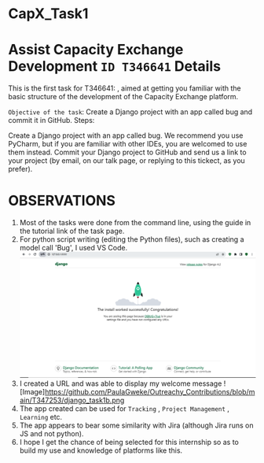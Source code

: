 # CapX_Task1
# Assist Capacity Exchange Development `ID T346641` Details
This is the first task for T346641: , aimed at getting you familiar with the basic structure of the development of the Capacity Exchange platform.

`Objective of the task`: Create a Django project with an app called bug and commit it in GitHub.
Steps:

Create a Django project with an app called bug. We recommend you use PyCharm, but if you are familiar with other IDEs, you are welcomed to use them instead.
Commit your Django project to GitHub and send us a link to your project (by email, on our talk page, or replying to this tickect, as you prefer).

# OBSERVATIONS
1. Most of the tasks were done from the command line, using the guide in the tutorial link of the task page.
2. For python script writing (editing the Python files), such as creating a model call 'Bug', I used VS Code.
  ![Image](https://github.com/PaulaGweke/Outreachy_Contributions/blob/main/T347253/django_task1a.png)
4. I created a URL and was able to display my welcome message
   ![Image]https://github.com/PaulaGweke/Outreachy_Contributions/blob/main/T347253/django_task1b.png
5. The app created can be used for `Tracking` , `Project Management` , `Learning` etc.
6. The app appears to bear some similarity with Jira (although Jira runs on JS and not python).
7. I hope I get the chance of being selected for this internship so as to build my use and knowledge of platforms like this. 

